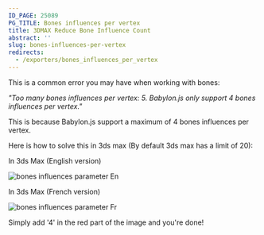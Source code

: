 ```yaml
---
ID_PAGE: 25089
PG_TITLE: Bones influences per vertex
title: 3DMAX Reduce Bone Influence Count
abstract: ''
slug: bones-influences-per-vertex
redirects:
  - /exporters/bones_influences_per_vertex
---
```


This is a common error you may have when working with bones:

*"Too many bones influences per vertex: 5. Babylon.js only support 4 bones influences per vertex."*

This is because Babylon.js support a maximum of 4 bones influences per vertex.

Here is how to solve this in 3ds max (By default 3ds max has a limit of 20):

In 3ds Max (English version)

![bones influences parameter En](http://www.visualiser.fr/img/max.jpg)

In 3ds Max (French version)

![bones influences parameter Fr](https://s3-eu-west-1.amazonaws.com/sdz-upload/prod/upload/structure_limit.jpg)

Simply add '4' in the red part of the image and you're done!
